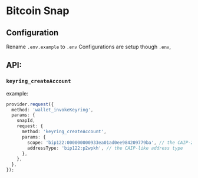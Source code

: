 # Bitcoin Snap

## Configuration

Rename `.env.example` to `.env`
Configurations are setup though `.env`,

## API:

### `keyring_createAccount`

example:

```typescript
provider.request({
  method: 'wallet_invokeKeyring',
  params: {
    snapId,
    request: {
      method: 'keyring_createAccount',
      params: {
        scope: 'bip122:000000000933ea01ad0ee984209779ba', // the CAIP-2 chain ID of the network
        addressType: 'bip122:p2wpkh', // the CAIP-like address type
      },
    },
  },
});
```
